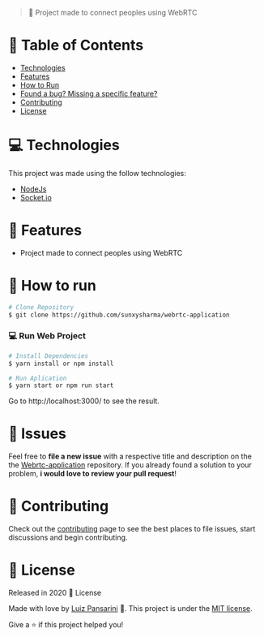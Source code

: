 > :rocket: Project made to connect peoples using WebRTC

# :pushpin: Table of Contents

- [Technologies](#computer-technologies)
- [Features](#rocket-features)
- [How to Run](#construction_worker-how-to-run)
- [Found a bug? Missing a specific feature?](#bug-issues)
- [Contributing](#tada-contributing)
- [License](#closed_book-license)

# :computer: Technologies

This project was made using the follow technologies:

<ul>
  <li><a href="https://nodejs.org/en/docs/">NodeJs</a></li>
  <li><a href="https://socket.io/">Socket.io</a></li>
</ul>

# :rocket: Features

- Project made to connect peoples using WebRTC

# :construction_worker: How to run

```bash
# Clone Repository
$ git clone https://github.com/sunxysharma/webrtc-application
```

### 💻 Run Web Project

```bash
# Install Dependencies
$ yarn install or npm install

# Run Aplication
$ yarn start or npm run start
```

Go to http://localhost:3000/ to see the result.

# :bug: Issues

Feel free to **file a new issue** with a respective title and description on the the [Webrtc-application](https://github.com/sunxysharma/webrtc-application/issues) repository. If you already found a solution to your problem, **i would love to review your pull request**!

# :tada: Contributing

Check out the [contributing](https://github.com/sunxysharma/webrtc-application/blob/master/CONTRIBUTING.md) page to see the best places to file issues, start discussions and begin contributing.

# :closed_book: License

Released in 2020 :closed_book: License

Made with love by [Luiz Pansarini](https://github.com/sunxysharma) 🚀.
This project is under the [MIT license](https://github.com/sunxysharma/webrtc-application/blob/master/LICENSE).

Give a ⭐️ if this project helped you!
